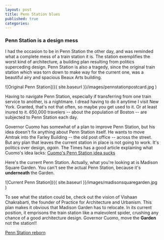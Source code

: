 ```yaml
---
layout: post
title: Penn Station blues
published: true
categories:
---
```


### Penn Station is a design mess

I had the occasion to be in Penn Station the other day, and was reminded what a complete mess of a train station it is.
The station exemplifies the worst kind of architecture, a building plan resulting from politics superceding design. Penn Station is also a tragedy, since the original train station which was torn down to make way for the current one, was a beautiful airy and spacious Beaux Arts building.

![Original Penn Station]({{ site.baseurl }}/images/pennstationpostcard.jpg )

Having to navigate Penn Station, especially if transferring from one train service to another, is a nightmare. I dread having to do it anytime I visit New York. Granted, that's not that often, so maybe you get used to it. Or at least inured to it. 650,000 travelers -- about the population of Boston -- are subjected to Penn Station each day.

Governor Cuomo has somewhat of a plan to improve Penn Station, but his idea doesn't fix anything about Penn Station itself. He wants to move Amtrak into the Farley Building -- the old post office -- across the street. But any plan that leaves the current station in place is not going to work. It's politics over design, *again.* The Times has a good article explaining what Cuomo's idea lacks: [Cuomo's Penn Station idea sucks](https://www.nytimes.com/2017/04/30/arts/design/cuomo-has-the-opportunity-to-fix-penn-station-but-will-he.html)

Here's the current Penn Station. Actually, what you're looking at is Madison Square Garden. You can't see the actual Penn Station, because it's **underneath** the Garden.

![Current Penn Station]({{ site.baseurl }}/images/madisonsquaregarden.jpg )

To see what the station could be, check out the vision of Vishaan Chakrabarti, the founder of Practice for Architecture and Urbanism. This plan makes it obvious that Madison Garden has to relocate. In its current position, it emprisons the train station like a malevolent spider, crushing any chance of a good architecture design. Governor Cuomo, move the **Garden** not the station!! 

[Penn Station reborn](https://www.nytimes.com/interactive/2016/09/30/opinion/penn-station-reborn.html)